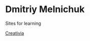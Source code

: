 # Dmitriy Melnichuk
Sites for learning

[Creativia](DimaMelnichuk.github.io/Creativia/ "first site")
